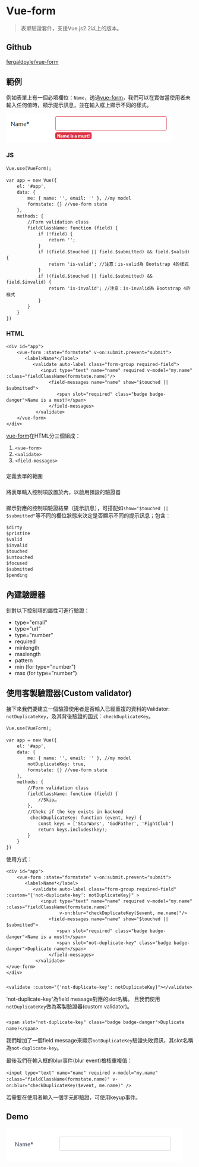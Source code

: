 # Vue-form

> 表單驗證套件，支援Vue.js2.2以上的版本。

## Github

[fergaldoyle/vue-form](https://github.com/fergaldoyle/vue-form)


## 範例

例如表單上有一個必填欄位：`Name`，透過[vue-form](https://github.com/fergaldoyle/vue-form)，我們可以在實做當使用者未輸入任何值時，顯示提示訊息，並在輸入框上顯示不同的樣式。

![](assets/001.png)


### JS

```
Vue.use(VueForm);

var app = new Vue({
    el: '#app',
    data: {
        me: { name: '', email: '' }, //my model
        formstate: {} //vue-form state
    },
    methods: {
        //Form validation class
        fieldClassName: function (field) {
            if (!field) {
                return '';
            }
            if ((field.$touched || field.$submitted) && field.$valid) {
                return 'is-valid'; //注意：is-valid為 Bootstrap 4的樣式
            }
            if ((field.$touched || field.$submitted) && field.$invalid) {
                return 'is-invalid'; //注意：is-invalid為 Bootstrap 4的樣式
            }
        }
    }
})
```

### HTML

```
<div id="app">
    <vue-form :state="formstate" v-on:submit.prevent="submit">
       <label>Name*</label>
          <validate auto-label class="form-group required-field">
             <input type="text" name="name" required v-model="my.name" :class="fieldClassName(formstate.name)"/>
                <field-messages name="name" show="$touched || $submitted">
                   <span slot="required" class="badge badge-danger">Name is a must!</span>
                </field-messages>
           </validate>
    </vue-form>
</div>
```

[vue-form](https://github.com/fergaldoyle/vue-form)在HTML分三個組成：

1. `<vue-form>` 
2. `<validate>`
3. `<field-messages>`

### <vue-form>

定義表單的範圍


### <validate>

將表單輸入控制項放置於內，以啟用預設的驗證器


### <field-messages>

顯示對應的控制項驗證結果（提示訊息），可搭配如`show="$touched || $submitted"`等不同的欄位狀態來決定是否顯示不同的提示訊息；包含：

```
$dirty
$pristine
$valid
$invalid
$touched
$untouched
$focused
$submitted
$pending
```

## 內建驗證器

針對以下控制項的屬性可進行驗證：

* type="email"
* type="url"
* type="number"
* required
* minlength
* maxlength
* pattern
* min (for type="number")
* max (for type="number")


## 使用客製驗證器(Custom validator)

接下來我們要建立一個驗證使用者是否輸入已經重複的資料的Validator: `notDuplicateKey`，及其背後驗證的函式：`checkDuplicateKey`。

```
Vue.use(VueForm);

var app = new Vue({
    el: '#app',
    data: {
        me: { name: '', email: '' }, //my model
        notDuplicateKey: true,
        formstate: {} //vue-form state
    },
    methods: {
        //Form validation class
        fieldClassName: function (field) {
            //Skip…
        },
        //Chekc if the key exists in backend
         checkDuplicateKey: function (event, key) {
            const keys = ['StarWars', 'GodFather', 'FightClub']
            return keys.includes(key);
        }
    }
})

```

使用方式： 

```
<div id="app">
    <vue-form :state="formstate" v-on:submit.prevent="submit">
       <label>Name*</label>
          <validate auto-label class="form-group required-field" 
:custom="{'not-duplicate-key': notDuplicateKey}" >
             <input type="text" name="name" required v-model="my.name" :class="fieldClassName(formstate.name)"
                    v-on:blur="checkDuplicateKey($event, me.name)"/>
                <field-messages name="name" show="$touched || $submitted">
                   <span slot="required" class="badge badge-danger">Name is a must!</span>
                   <span slot="not-duplicate-key" class="badge badge-danger">Duplicate name!</span>
                </field-messages>
           </validate>
</vue-form>
</div>
```


### <validate>

`<validate :custom="{'not-duplicate-key': notDuplicateKey}"></validate>`

'not-duplicate-key'為field message對應的slot名稱。
且我們使用`notDuplicateKey`做為客製驗證器(custom validator)。 


### <field-messages>

`<span slot="not-duplicate-key" class="badge badge-danger">Duplicate name!</span>`

我們增加了一個field message來顯示`notDuplicateKey`驗證失敗資訊，其slot名稱為`not-duplicate-key`。



最後我們在輸入框的blur事件(blur event)檢核重複值：

`<input type="text" name="name" required v-model="my.name" :class="fieldClassName(formstate.name)" v-on:blur="checkDuplicateKey($event, me.name)" />`

若需要在使用者輸入一個字元即驗證，可使用keyup事件。


## Demo

![](assets/demo.gif)

